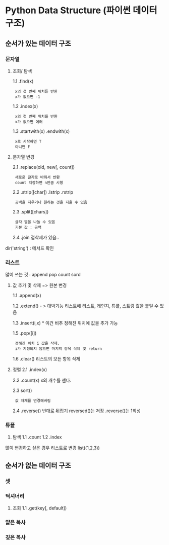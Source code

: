 # Python Data Structure (파이썬 데이터 구조)
## 순서가 있는 데이터 구조 
### 문자열
1. 조회/ 탐색
   
    1.1 .find(x)

        x의 첫 번째 위치를 반환
        x가 없으면 -1

    1.2 .index(x) 

        x의 첫 번째 위치를 반환
        x가 없으면 에러

    1.3 .startwith(x) .endwith(x)

        x로 시작하면 T
        아니면 F

2. 문자열 변경

    2.1 .replace(old, new[, count])

        새로운 글자로 바꿔서 반환
        count 지정하면 n만큼 시행 

    2.2 .strip([char]) .lstrip .rstrip

        공백을 지우거나 원하는 것을 지울 수 있음 

    2.3 .split([chars])

        글자 열을 나눌 수 있음 
        기본 값 : 공백
    
    2.4 .join
        접착제가 있음..

dir('string') : 메서드 확인 


### 리스트

많이 쓰는 것 : append pop count sord

1. 값 추가 및 삭제 => 원본 변경
 
    1.1 .append(x)


    1.2 .extend() - > 대박기능
        리스트에 리스트, 레인지, 튜플, 스트링 값을 붙일 수 있음

    1.3 .insert(i,x) * 이건 비추 정해진 위치에 값을 추가 가능

    1.5 .pop([i])

        정해진 위치 i 값을 삭제.
        i가 지정되지 않으면 마지막 항목 삭제 및 return 
    
    1.6 .clear()
        리스트의 모든 항목 삭제 


2. 정렬
    2.1 .index(x)

    2.2 .count(x)
        x의 개수를 센다.

    2.3 sort()

        값 자체를 변경해버림 

    2.4 .reverse() 
        반대로 뒤집기 
        reversed()는 저장 .reverse()는 1회성 


### 튜플
1. 탐색
    1.1 .count
    1.2 .index

많이 변경하고 싶은 경우
리스트로 변경
list((1,2,3))
        


## 순서가 없는 데이터 구조 
### 셋


### 딕셔너리 
1. 조회
    1.1 .get(key[, default])



### 얕은 복사 



### 깊은 복사 
